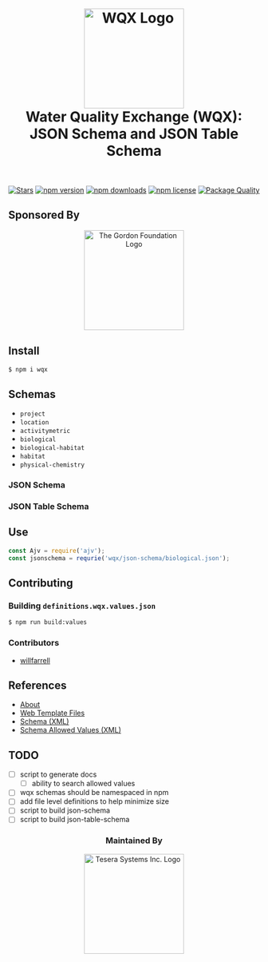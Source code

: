 <h1 align="center">
  <img src="https://raw.githubusercontent.com/gordonfn/wqx/master/docs/images/water-quality-exchange.gif" alt="WQX Logo" width="200">
  <br>
  Water Quality Exchange (WQX): JSON Schema and JSON Table Schema
  <br>
  <br>
</h1>

<p align="center">
  <a href="https://github.com/gordonfn/wqx"><img src="https://img.shields.io/github/stars/gordonfn/wqx.svg?style=social&label=Stars" alt="Stars" /></a>
  <a href="https://www.npmjs.com/package/wqx"><img src="https://img.shields.io/npm/v/wqx.svg" alt="npm version"></a>
  <a href="https://www.npmjs.com/package/wqx"><img src="https://img.shields.io/npm/dm/wqx.svg" alt="npm downloads"></a>
  <a href="https://www.npmjs.com/package/wqx"><img src="https://img.shields.io/npm/l/wqx.svg" alt="npm license" /></a>
  <a href="http://packagequality.com/#?package=wqx"><img src="http://npm.packagequality.com/shield/wqx.svg" alt="Package Quality" /></a>
</p>

## Sponsored By
<div align="center">
  <a href="http://gordonfoundation.ca"><img src="https://raw.githubusercontent.com/gordonfn/wqx/master/docs/images/the-gordon-foundation.svg?sanitize=true" alt="The Gordon Foundation Logo" width="200"></a>
</div>

## Install
```bash
$ npm i wqx
```

## Schemas
- `project`
- `location`
- `activitymetric`
- `biological`
- `biological-habitat`
- `habitat`
- `physical-chemistry`

### JSON Schema

### JSON Table Schema

## Use
```javascript
const Ajv = require('ajv');
const jsonschema = requrie('wqx/json-schema/biological.json');


```


## Contributing

### Building `definitions.wqx.values.json`
```bash
$ npm run build:values
```

### Contributors
- [willfarrell](https://github.com/willfarrell)

## References
- [About](https://www3.epa.gov/storet/archive/web/wqx.html)
- [Web Template Files](https://www.epa.gov/waterdata/water-quality-exchange-web-template-files)
- [Schema (XML)](http://www.exchangenetwork.net/data-exchange/wqx/)
- [Schema Allowed Values (XML)](http://www.epa.gov/storet/wqx/wqx_getdomainvalueswebservice.html)


## TODO
- [ ] script to generate docs
  - [ ] ability to search allowed values
- [ ] wqx schemas should be namespaced in npm
- [ ] add file level definitions to help minimize size
- [ ] script to build json-schema
- [ ] script to build json-table-schema

<div align="center">
  <h3>Maintained By</h3>
  <a href="https://tesera.com"><img src="https://raw.githubusercontent.com/gordonfn/wqx/master/docs/images/tesera.png" alt="Tesera Systems Inc. Logo" width="200"></a>
</div>

